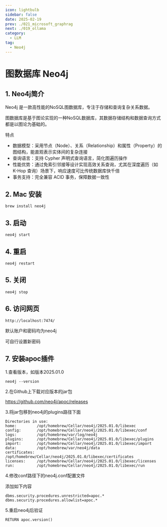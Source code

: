 ```yaml
---
icon: lightbulb
sidebar: false
date: 2025-02-19
prev: ./021_microsoft_graphrag
next: ./019_ollama
category:
  - LLM
tag:
  - Neo4j
---
```

# 图数据库 Neo4j
<!-- more -->
## 1. Neo4j简介
Neo4j 是一款高性能的NoSQL图数据库，专注于存储和查询复杂关系数据。

图数据库是基于图论实现的一种NoSQL数据库，其数据存储结构和数据查询方式都是以图论为基础的。

特点
- 数据模型：采用节点（Node）、关系（Relationship）和属性（Property）的图结构，能直观表示实体间的复杂连接
- 查询语言：支持 Cypher 声明式查询语言，简化图遍历操作
- 性能优势：通过免索引邻接等设计实现高效关系查询，尤其在深度遍历（如 K-Hop 查询）场景下，响应速度可比传统数据库快千倍
- 事务支持：完全兼容 ACID 事务，保障数据一致性

## 2. Mac 安装
```
brew install neo4j
```

## 3. 启动
```
neo4j start
```

## 4. 重启
```
neo4j restart
```

## 5. 关闭
```
neo4j stop
```

## 6. 访问网页
```
http://localhost:7474/
```
默认账户和密码均为neo4j

可自行设置新密码

## 7. 安装apoc插件
1.查看版本，如版本2025.01.0
```
neo4j --version
```

2.在Github上下载对应版本的jar包

https://github.com/neo4j/apoc/releases

3.将jar包移到neo4j的plugins路径下面
```
Directories in use:
home:         /opt/homebrew/Cellar/neo4j/2025.01.0/libexec
config:       /opt/homebrew/Cellar/neo4j/2025.01.0/libexec/conf
logs:         /opt/homebrew/var/log/neo4j
plugins:      /opt/homebrew/Cellar/neo4j/2025.01.0/libexec/plugins
import:       /opt/homebrew/Cellar/neo4j/2025.01.0/libexec/import
data:         /opt/homebrew/var/neo4j/data
certificates: /opt/homebrew/Cellar/neo4j/2025.01.0/libexec/certificates
licenses:     /opt/homebrew/Cellar/neo4j/2025.01.0/libexec/licenses
run:          /opt/homebrew/Cellar/neo4j/2025.01.0/libexec/run
```

4.修改conf路径下的neo4j.conf配置文件  

添加如下内容
```
dbms.security.procedures.unrestricted=apoc.*
dbms.security.procedures.allowlist=apoc.*
```

5.重启neo4j后验证
```
RETURN apoc.version()
```
